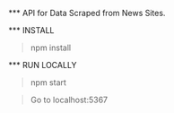 *** API for Data Scraped from News Sites.

*** INSTALL

> npm install

*** RUN LOCALLY

> npm start

> Go to localhost:5367
